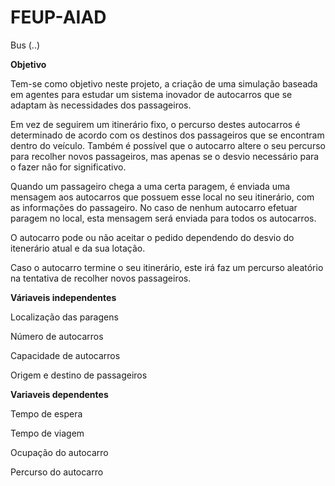 # FEUP-AIAD

Bus (..)

**Objetivo**

Tem-se como objetivo neste projeto, a criação de uma simulação baseada em agentes para estudar um sistema inovador de autocarros que se adaptam às necessidades dos passageiros. 

Em vez de seguirem um itinerário fixo, o percurso destes autocarros é determinado de acordo com os destinos dos passageiros que se encontram dentro do veículo. Também é possível que o autocarro altere o seu percurso para recolher novos passageiros, mas apenas se o desvio necessário para o fazer não for significativo. 

Quando um passageiro chega a uma certa paragem, é enviada uma mensagem aos autocarros que possuem esse local no seu itinerário, com as informações do passageiro. No caso de nenhum autocarro efetuar paragem no local, esta mensagem será enviada para todos os autocarros. 

O autocarro pode ou não aceitar o pedido dependendo do desvio do itenerário atual e da sua lotação.

Caso o autocarro termine o seu itinerário, este irá faz um percurso aleatório na tentativa de recolher novos passageiros.


**Váriaveis independentes**

 Localização das paragens
 
 Número de autocarros
 
 Capacidade de autocarros
 
 Origem e destino de passageiros
 
 
 **Variaveis dependentes**
 
  Tempo de espera
  
  Tempo de viagem
  
  Ocupação do autocarro
  
  Percurso do autocarro
